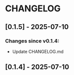 # CHANGELOG

## [0.1.5] - 2025-07-10
### Changes since v0.1.4:
- Update CHANGELOG.md

## [0.1.4] - 2025-07-10
